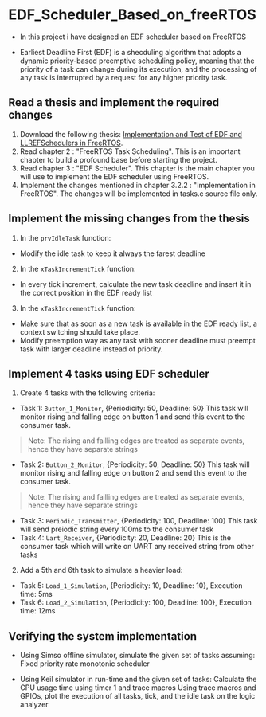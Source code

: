 # EDF_Scheduler_Based_on_freeRTOS
* In this project i have designed an EDF scheduler based on FreeRTOS


- Earliest Deadline First (EDF) is a shecduling algorithm that adopts a dynamic priority-based preemptive scheduling policy, meaning that the priority
of a task can change during its execution, and the processing of any task is interrupted by a request for any higher priority task.

## Read a thesis and implement the required changes
1. Download the following thesis: [Implementation and Test of EDF and LLREFSchedulers in FreeRTOS](https://thesis.unipd.it/bitstream/20.500.12608/25547/1/Implementation_and_Test_of_EDF_and_LLREF_Scgheduler_in_FreeRTOS.pdf).
2. Read chapter 2 : "FreeRTOS Task Scheduling". This is an important chapter to build a profound base before starting the project.
3. Read chapter 3 : "EDF Scheduler". This chapter is the main chapter you will use to implement the EDF scheduler using FreeRTOS.
4. Implement the changes mentioned in chapter 3.2.2 : "Implementation in FreeRTOS". The changes will be implemented in tasks.c source file only.

## Implement the missing changes from the thesis
1. In the `prvIdleTask` function:
- Modify the idle task to keep it always the farest deadline

2. In the `xTaskIncrementTick` function:
- In every tick increment, calculate the new task deadline and insert it in the correct position in the EDF ready list

3. In the `xTaskIncrementTick` function:
- Make sure that as soon as a new task is available in the EDF ready list, a context switching should take place. 
- Modify preemption way as any task with sooner deadline must preempt task with larger deadline instead of priority.

## Implement 4 tasks using EDF scheduler
1. Create 4 tasks with the following criteria:
- Task 1: `Button_1_Monitor`, {Periodicity: 50, Deadline: 50} This task will monitor rising and falling edge on button 1 and send this event to the consumer task. 
> Note: The rising and failling edges are treated as separate events, hence they have separate strings
- Task 2: `Button_2_Monitor`, {Periodicity: 50, Deadline: 50} This task will monitor rising and falling edge on button 2 and send this event to the consumer task. 
> Note: The rising and failling edges are treated as separate events, hence they have separate strings

- Task 3: `Periodic_Transmitter`, {Periodicity: 100, Deadline: 100} This task will send preiodic string every 100ms to the consumer task
- Task 4: `Uart_Receiver`, {Periodicity: 20, Deadline: 20} This is the consumer task which will write on UART any received string from other tasks

2. Add a 5th and 6th task to simulate a heavier load:

- Task 5: `Load_1_Simulation`, {Periodicity: 10, Deadline: 10}, Execution time: 5ms
- Task 6: `Load_2_Simulation`, {Periodicity: 100, Deadline: 100}, Execution time: 12ms

## Verifying the system implementation

- Using Simso offline simulator, simulate the given set of tasks assuming: Fixed priority rate monotonic scheduler 

- Using Keil simulator in run-time and the given set of tasks: Calculate the CPU usage time using timer 1 and trace macros Using trace macros and GPIOs, plot the execution of all tasks, tick, and the idle task on the logic analyzer
